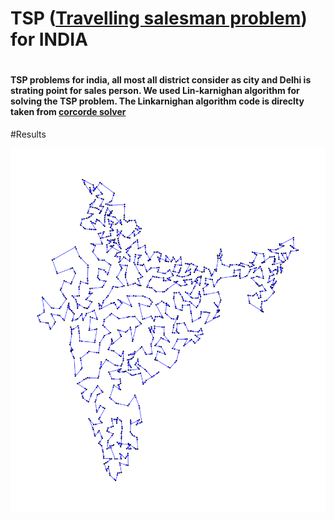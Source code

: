 <h1>TSP (<a href="https://en.wikipedia.org/wiki/Travelling_salesman_problem">Travelling salesman problem</a>) for INDIA<h1>
<h4>TSP problems for india, all most all district consider as city and Delhi is strating point for sales person.
We used Lin-karnighan algorithm for solving the TSP problem. The Linkarnighan algorithm code is direclty taken from <a href="http://www.math.uwaterloo.ca/tsp/concorde.html">corcorde solver</a></h4>

#Results

<img src = "indiatspmap.png">


